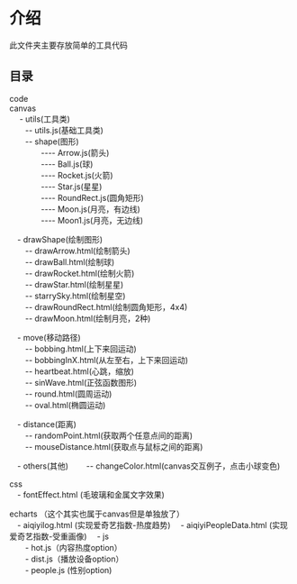 # 介绍
此文件夹主要存放简单的工具代码

## 目录
code  
canvas  
&emsp; - utils(工具类)   
&emsp;&emsp;-- utils.js(基础工具类)  
&emsp;&emsp;-- shape(图形)  
&emsp;&emsp;&emsp;&emsp;---- Arrow.js(箭头)  
&emsp;&emsp;&emsp;&emsp;---- Ball.js(球)   
&emsp;&emsp;&emsp;&emsp;---- Rocket.js(火箭)   
&emsp;&emsp;&emsp;&emsp;---- Star.js(星星)   
&emsp;&emsp;&emsp;&emsp;---- RoundRect.js(圆角矩形)   
&emsp;&emsp;&emsp;&emsp;---- Moon.js(月亮，有边线)   
&emsp;&emsp;&emsp;&emsp;---- Moon1.js(月亮，无边线)   

&emsp;- drawShape(绘制图形)  
&emsp;&emsp;-- drawArrow.html(绘制箭头)  
&emsp;&emsp;-- drawBall.html(绘制球)   
&emsp;&emsp;-- drawRocket.html(绘制火箭)   
&emsp;&emsp;-- drawStar.html(绘制星星)   
&emsp;&emsp;-- starrySky.html(绘制星空)   
&emsp;&emsp;-- drawRoundRect.html(绘制圆角矩形，4x4)   
&emsp;&emsp;-- drawMoon.html(绘制月亮，2种)   

&emsp;- move(移动路径)    
&emsp;&emsp;-- bobbing.html(上下来回运动)    
&emsp;&emsp;-- bobbingInX.html(从左至右，上下来回运动)     
&emsp;&emsp;-- heartbeat.html(心跳，缩放)       
&emsp;&emsp;-- sinWave.html(正弦函数图形)    
&emsp;&emsp;-- round.html(圆周运动)    
&emsp;&emsp;-- oval.html(椭圆运动)  

&emsp;- distance(距离)    
&emsp;&emsp;-- randomPoint.html(获取两个任意点间的距离)    
&emsp;&emsp;-- mouseDistance.html(获取点与鼠标之间的距离)    

&emsp;- others(其他)
&emsp;&emsp;-- changeColor.html(canvas交互例子，点击小球变色)  
 
css  
&emsp;- fontEffect.html (毛玻璃和金属文字效果)  

echarts  （这个其实也属于canvas但是单独放了）    
&emsp;- aiqiyilog.html (实现爱奇艺指数-热度趋势) 
&emsp;- aiqiyiPeopleData.html (实现爱奇艺指数-受重画像) 
&emsp;- js  
&emsp;&emsp;- hot.js（内容热度option）    
&emsp;&emsp;- dist.js（播放设备option）  
&emsp;&emsp;- people.js (性别option) 